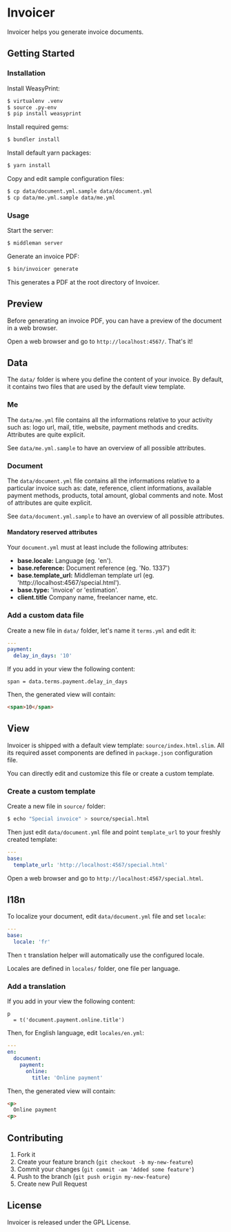 # Invoicer

Invoicer helps you generate invoice documents.

## Getting Started

### Installation

Install WeasyPrint:

```sh
$ virtualenv .venv
$ source .py-env
$ pip install weasyprint
```

Install required gems:

```sh
$ bundler install
```

Install default yarn packages:

```sh
$ yarn install
```

Copy and edit sample configuration files:

```sh
$ cp data/document.yml.sample data/document.yml
$ cp data/me.yml.sample data/me.yml
```

### Usage

Start the server:

```sh
$ middleman server
```

Generate an invoice PDF:

```sh
$ bin/invoicer generate
```

This generates a PDF at the root directory of Invoicer.

## Preview

Before generating an invoice PDF, you can have a preview of the document in a web browser.

Open a web browser and go to `http://localhost:4567/`. That's it!

## Data

The `data/` folder is where you define the content of your invoice.
By default, it contains two files that are used by the default view template.

### Me

The `data/me.yml` file contains all the informations relative to your activity such as: logo url, mail, title, website, payment methods and credits.
Attributes are quite explicit.

See `data/me.yml.sample` to have an overview of all possible attributes.

### Document

The `data/document.yml` file contains all the informations relative to a particular invoice such as: date, reference, client informations, available payment methods, products, total amount, global comments and note.
Most of attributes are quite explicit.

See `data/document.yml.sample` to have an overview of all possible attributes.

#### Mandatory reserved attributes

Your `document.yml` must at least include the following attributes:

* **base.locale:** Language (eg. 'en').
* **base.reference:** Document reference (eg. 'No. 1337')
* **base.template_url:** Middleman template url (eg. 'http://localhost:4567/special.html').
* **base.type:** 'invoice' or 'estimation'.
* **client.title** Company name, freelancer name, etc.

### Add a custom data file

Create a new file in `data/` folder, let's name it `terms.yml` and edit it:

```yaml
---
payment:
  delay_in_days: '10'
```

If you add in your view the following content:

```slim
span = data.terms.payment.delay_in_days
```

Then, the generated view will contain:

```html
<span>10</span>
```

## View

Invoicer is shipped with a default view template: `source/index.html.slim`. All its required asset components are defined in `package.json` configuration file.

You can directly edit and customize this file or create a custom template.

### Create a custom template

Create a new file in `source/` folder:

```sh
$ echo "Special invoice" > source/special.html
```

Then just edit `data/document.yml` file and point `template_url` to your freshly created template:

```yaml
---
base:
  template_url: 'http://localhost:4567/special.html'
```

Open a web browser and go to `http://localhost:4567/special.html`.

## I18n

To localize your document, edit `data/document.yml` file and set `locale`:

```yaml
---
base:
  locale: 'fr'
```

Then `t` translation helper will automatically use the configured locale.

Locales are defined in `locales/` folder, one file per language.

### Add a translation

If you add in your view the following content:

```slim
p
  = t('document.payment.online.title')
```

Then, for English language, edit `locales/en.yml`:

```yaml
---
en:
  document:
    payment:
      online:
        title: 'Online payment'
```

Then, the generated view will contain:

```html
<p>
  Online payment
<p>
```

## Contributing

1. Fork it
2. Create your feature branch (`git checkout -b my-new-feature`)
3. Commit your changes (`git commit -am 'Added some feature'`)
4. Push to the branch (`git push origin my-new-feature`)
5. Create new Pull Request

## License

Invoicer is released under the GPL License.
